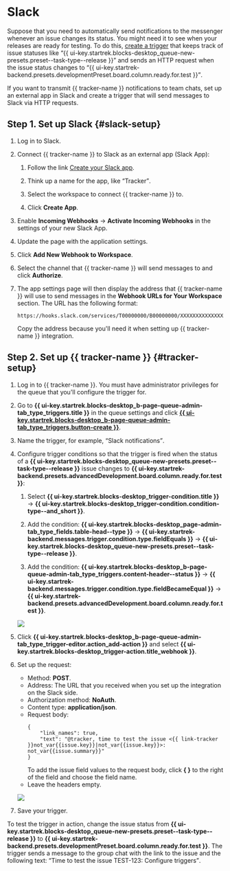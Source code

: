 # Slack

Suppose that you need to automatically send notifications to the messenger whenever an issue changes its status. You might need it to see when your releases are ready for testing. To do this, [create a trigger](user/trigger.md) that keeps track of issue statuses like <q>{{ ui-key.startrek.blocks-desktop_queue-new-presets.preset--task-type--release }}</q> and sends an HTTP request when the issue status changes to <q>{{ ui-key.startrek-backend.presets.developmentPreset.board.column.ready.for.test }}</q>.

If you want to transmit {{ tracker-name }} notifications to team chats, set up an external app in Slack and create a trigger that will send messages to Slack via HTTP requests.

## Step 1. Set up Slack {#slack-setup}

1. Log in to Slack.

1. Connect {{ tracker-name }} to Slack as an external app (Slack App):

   1. Follow the link [Create your Slack app](https://api.slack.com/apps/new).

   1. Think up a name for the app, like <q>Tracker</q>.

   1. Select the workspace to connect {{ tracker-name }} to.

   1. Click **Create App**.

1. Enable **Incoming Webhooks** → **Activate Incoming Webhooks** in the settings of your new Slack App.

1. Update the page with the application settings.

1. Click **Add New Webhook to Workspace**.

1. Select the channel that {{ tracker-name }} will send messages to and click **Authorize**.

1. The app settings page will then display the address that {{ tracker-name }} will use to send messages in the **Webhook URLs for Your Workspace** section. The URL has the following format:
   ```
   https://hooks.slack.com/services/T00000000/B00000000/XXXXXXXXXXXXXXXXXXXXXXXX
   ```
   Copy the address because you'll need it when setting up {{ tracker-name }} integration.

## Step 2. Set up {{ tracker-name }} {#tracker-setup}

1. Log in to {{ tracker-name }}. You must have administrator privileges for the queue that you'll configure the trigger for.

1. Go to **{{ ui-key.startrek.blocks-desktop_b-page-queue-admin-tab_type_triggers.title }}** in the queue settings and click [**{{ ui-key.startrek.blocks-desktop_b-page-queue-admin-tab_type_triggers.button-create }}**](user/create-trigger.md).

1. Name the trigger, for example, <q>Slack notifications</q>.

1. Configure trigger conditions so that the trigger is fired when the status of a **{{ ui-key.startrek.blocks-desktop_queue-new-presets.preset--task-type--release }}** issue changes to **{{ ui-key.startrek-backend.presets.advancedDevelopment.board.column.ready.for.test }}**:

   1. Select **{{ ui-key.startrek.blocks-desktop_trigger-condition.title }}** → **{{ ui-key.startrek.blocks-desktop_trigger-condition.condition-type--and_short }}**.

   1. Add the condition: **{{ ui-key.startrek.blocks-desktop_page-admin-tab_type_fields.table-head--type }}** → **{{ ui-key.startrek-backend.messages.trigger.condition.type.fieldEquals }}** → **{{ ui-key.startrek.blocks-desktop_queue-new-presets.preset--task-type--release }}**.

   1. Add the condition: **{{ ui-key.startrek.blocks-desktop_b-page-queue-admin-tab_type_triggers.content-header--status }}** → **{{ ui-key.startrek-backend.messages.trigger.condition.type.fieldBecameEqual }}** → **{{ ui-key.startrek-backend.presets.advancedDevelopment.board.column.ready.for.test }}**.

   ![](../_assets/tracker/slack-trigger-example.png)

1. Click **{{ ui-key.startrek.blocks-desktop_b-page-queue-admin-tab_type_trigger-editor.action_add-action }}** and select **{{ ui-key.startrek.blocks-desktop_trigger-action.title_webhook }}**.

1. Set up the request:
   - Method: **POST**.
   - Address: The URL that you received when you set up the integration on the Slack side.
   - Authorization method: **NoAuth**.
   - Content type: **application/json**.
   - Request body:
      ```
      {
          "link_names": true,
          "text": "@tracker, time to test the issue <{{ link-tracker }}not_var{{issue.key}}|not_var{{issue.key}}>: not_var{{issue.summary}}"
      }
      ```
      To add the issue field values to the request body, click **{ }** to the right of the field and choose the field name.
   - Leave the headers empty.

   ![](../_assets/tracker/slack-webhook-example.png)

1. Save your trigger.

To test the trigger in action, change the issue status from **{{ ui-key.startrek.blocks-desktop_queue-new-presets.preset--task-type--release }}** to **{{ ui-key.startrek-backend.presets.developmentPreset.board.column.ready.for.test }}**. The trigger sends a message to the group chat with the link to the issue and the following text: <q>Time to test the issue TEST-123: Configure triggers</q>.


